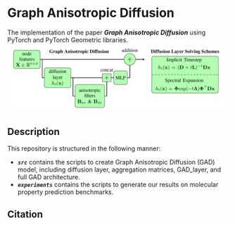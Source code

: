 # Graph Anisotropic Diffusion
The implementation of the paper ***Graph Anisotropic Diffusion*** using PyTorch and PyTorch Geometric libraries.
![GAD](images/GAD.png)

## Description 
This repository is structured in the following manner:
* ***```src```*** contains the scripts to create Graph Anisotropic Diffusion (GAD) model, including diffusion layer, aggregation matrices, GAD_layer, and full GAD architecture.
* ***```experiments```*** contains the scripts to generate our results on molecular property prediction benchmarks.

## Citation 
